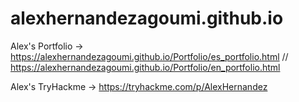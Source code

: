 # alexhernandezagoumi.github.io
Alex's Portfolio -> https://alexhernandezagoumi.github.io/Portfolio/es_portfolio.html //   https://alexhernandezagoumi.github.io/Portfolio/en_portfolio.html

Alex's TryHackme -> https://tryhackme.com/p/AlexHernandez
